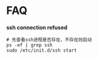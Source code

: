 # FAQ

**ssh connection refused**

```shell
# 先查看ssh进程是否存在，不存在则启动
ps -ef | grep ssh
sudo /etc/init.d/ssh start
```


